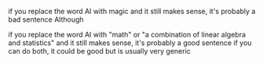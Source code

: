 if you replace the word AI with magic and it still makes sense, it's probably a bad sentence
Although

if you replace the word AI with "math" or "a combination of linear algebra and statistics" and it still makes sense, it's probably a good sentence
if you can do both, it could be good but is usually very generic